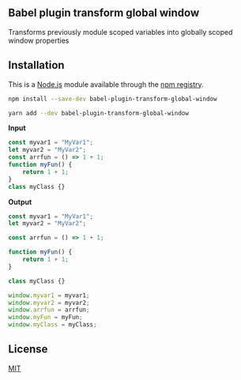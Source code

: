 ## Babel plugin transform global window

Transforms previously module scoped variables into globally scoped window properties

## Installation

This is a [Node.js](https://nodejs.org/en/) module available through the
[npm registry](https://www.npmjs.com/).

<div class="bg-pre-me">

```bash
npm install --save-dev babel-plugin-transform-global-window
```

</div>

```bash
yarn add --dev babel-plugin-transform-global-window
```

**Input**

```Javascript {r class.source="bg-danger", class.output="bg-warning"}
const myvar1 = "MyVar1";
let myvar2 = "MyVar2";
const arrfun = () => 1 + 1;
function myFun() {
    return 1 + 1;
}
class myClass {}
```

**Output**

```javascript
const myvar1 = "MyVar1";
let myvar2 = "MyVar2";

const arrfun = () => 1 + 1;

function myFun() {
    return 1 + 1;
}

class myClass {}

window.myvar1 = myvar1;
window.myvar2 = myvar2;
window.arrfun = arrfun;
window.myFun = myFun;
window.myClass = myClass;
```

## License

[MIT](LICENSE)

